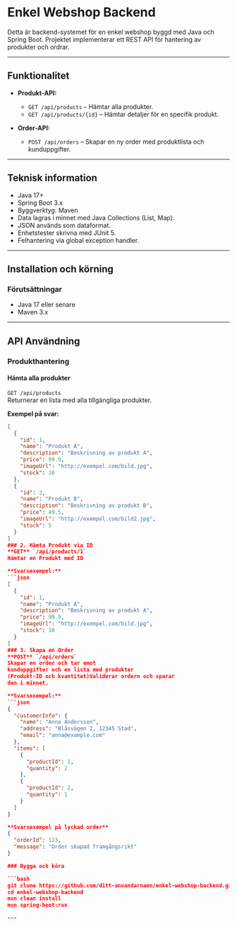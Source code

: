 # Enkel Webshop Backend

Detta är backend-systemet för en enkel webshop byggd med Java och Spring Boot. Projektet implementerar ett REST API för hantering av produkter och ordrar.

---

## Funktionalitet

- **Produkt-API:**
    - `GET /api/products` – Hämtar alla produkter.
    - `GET /api/products/{id}` – Hämtar detaljer för en specifik produkt.

- **Order-API:**
    - `POST /api/orders` – Skapar en ny order med produktlista och kunduppgifter.

---

## Teknisk information

- Java 17+
- Spring Boot 3.x
- Byggverktyg: Maven
- Data lagras i minnet med Java Collections (List, Map).
- JSON används som dataformat.
- Enhetstester skrivna med JUnit 5.
- Felhantering via global exception handler.

---

## Installation och körning

### Förutsättningar

- Java 17 eller senare
- Maven 3.x

---
## API Användning

### Produkthantering

#### Hämta alla produkter
`GET /api/products`  
Returnerar en lista med alla tillgängliga produkter.

**Exempel på svar:**
```json
[
  {
    "id": 1,
    "name": "Produkt A",
    "description": "Beskrivning av produkt A",
    "price": 99.9,
    "imageUrl": "http://exempel.com/bild.jpg",
    "stock": 10
  },
  {
    "id": 2,
    "name": "Produkt B",
    "description": "Beskrivning av produkt B",
    "price": 49.5,
    "imageUrl": "http://exempel.com/bild2.jpg",
    "stock": 5
  }
]
### 2. Hämta Produkt via ID  
**GET** `/api/products/1`  
Hämtar en Produkt med ID

**Svarsexempel:**
```json
[
  {
    "id": 1,
    "name": "Produkt A",
    "description": "Beskrivning av produkt A",
    "price": 99.9,
    "imageUrl": "http://exempel.com/bild.jpg",
    "stock": 10
  }
]
### 3. Skapa en Order 
**POST** `/api/orders`  
Skapar en order och tar emot 
kunduppgifter och en lista med produkter 
(Produkt-ID och kvantitet)Validerar ordern och sparar 
den i minnet.

**Svarsexempel:**
```json
{
  "customerInfo": {
    "name": "Anna Andersson",
    "address": "Blåsvägen 2, 12345 Stad",
    "email": "anna@example.com"
  },
  "items": [
    {
      "productId": 1,
      "quantity": 2
    },
    {
      "productId": 2,
      "quantity": 1
    }
  ]
}

**Svarsexempel på lyckad order**
{
  "orderId": 123,
  "message": "Order skapad framgångsrikt"
}

### Bygga och köra

```bash
git clone https://github.com/ditt-anvandarnamn/enkel-webshop-backend.git
cd enkel-webshop-backend
mvn clean install
mvn spring-boot:run

---
